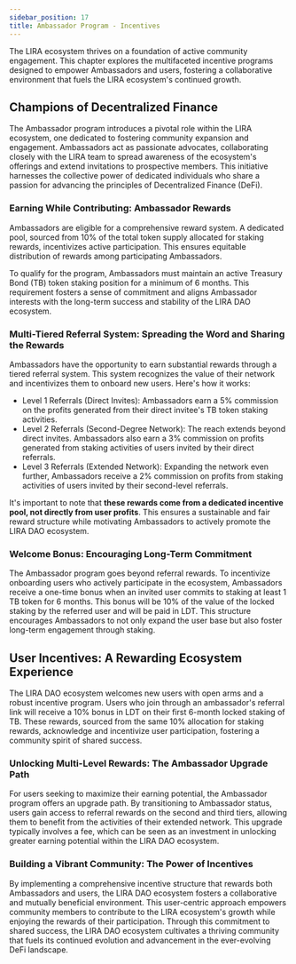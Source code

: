 ```yaml
---
sidebar_position: 17
title: Ambassador Program - Incentives
---
```


The LIRA ecosystem thrives on a foundation of active community engagement. This chapter explores the multifaceted incentive programs designed to empower Ambassadors and users, fostering a collaborative environment that fuels the LIRA ecosystem's continued growth.

## Champions of Decentralized Finance
The Ambassador program introduces a pivotal role within the LIRA ecosystem, one dedicated to fostering community expansion and engagement. Ambassadors act as passionate advocates, collaborating closely with the LIRA team to spread awareness of the ecosystem's offerings and extend invitations to prospective members. This initiative harnesses the collective power of dedicated individuals who share a passion for advancing the principles of Decentralized Finance (DeFi).

### Earning While Contributing: Ambassador Rewards
Ambassadors are eligible for a comprehensive reward system.  A dedicated pool, sourced from 10% of the total token supply allocated for staking rewards, incentivizes active participation.  This ensures equitable distribution of rewards among participating Ambassadors.

To qualify for the program, Ambassadors must maintain an active Treasury Bond (TB) token staking position for a minimum of 6 months.  This requirement fosters a sense of commitment and aligns Ambassador interests with the long-term success and stability of the LIRA DAO ecosystem.

### Multi-Tiered Referral System: Spreading the Word and Sharing the Rewards
Ambassadors have the opportunity to earn substantial rewards through a tiered referral system. This system recognizes the value of their network and incentivizes them to onboard new users. Here's how it works:

- Level 1 Referrals (Direct Invites): Ambassadors earn a 5% commission on the profits generated from their direct invitee's TB token staking activities.
- Level 2 Referrals (Second-Degree Network): The reach extends beyond direct invites. Ambassadors also earn a 3% commission on profits generated from staking activities of users invited by their direct referrals.
- Level 3 Referrals (Extended Network): Expanding the network even further, Ambassadors receive a 2% commission on profits from staking activities of users invited by their second-level referrals.

It's important to note that **these rewards come from a dedicated incentive pool, not directly from user profits**.  This ensures a sustainable and fair reward structure while motivating Ambassadors to actively promote the LIRA DAO ecosystem.

### Welcome Bonus: Encouraging Long-Term Commitment

The Ambassador program goes beyond referral rewards.  To incentivize onboarding users who actively participate in the ecosystem, Ambassadors receive a one-time bonus when an invited user commits to staking at least 1 TB token for 6 months. This bonus will be 10% of the value of the locked staking by the referred user and will be paid in LDT. This structure encourages Ambassadors to not only expand the user base but also foster long-term engagement through staking.

## User Incentives: A Rewarding Ecosystem Experience
The LIRA DAO ecosystem welcomes new users with open arms and a robust incentive program. Users who join through an ambassador's referral link will receive a 10% bonus in LDT on their first 6-month locked staking of TB. These rewards, sourced from the same 10% allocation for staking rewards, acknowledge and incentivize user participation, fostering a community spirit of shared success.

### Unlocking Multi-Level Rewards: The Ambassador Upgrade Path
For users seeking to maximize their earning potential, the Ambassador program offers an upgrade path.  By transitioning to Ambassador status, users gain access to referral rewards on the second and third tiers, allowing them to benefit from the activities of their extended network.  This upgrade typically involves a fee, which can be seen as an investment in unlocking greater earning potential within the LIRA DAO ecosystem.

### Building a Vibrant Community: The Power of Incentives
By implementing a comprehensive incentive structure that rewards both Ambassadors and users, the LIRA DAO ecosystem fosters a collaborative and mutually beneficial environment.  This user-centric approach empowers community members to contribute to the LIRA ecosystem's growth while enjoying the rewards of their participation.  Through this commitment to shared success, the LIRA DAO ecosystem cultivates a thriving community that fuels its continued evolution and advancement in the ever-evolving DeFi landscape.
